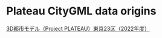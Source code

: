 # Plateau CityGML data origins

[3D都市モデル（Project PLATEAU）東京23区（2022年度）](https://www.geospatial.jp/ckan/dataset/plateau-tokyo23ku-2022)
